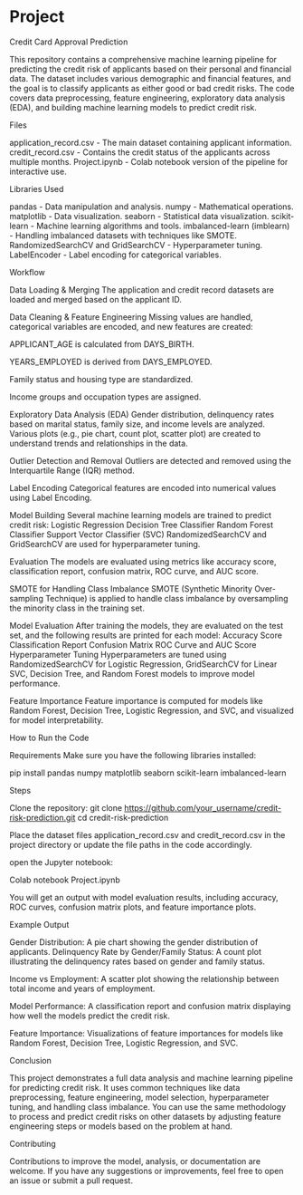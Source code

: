 # Project
Credit Card Approval Prediction

This repository contains a comprehensive machine learning pipeline for predicting the credit risk of applicants based on their personal and financial data. The dataset includes various demographic and financial features, and the goal is to classify applicants as either good or bad credit risks. The code covers data preprocessing, feature engineering, exploratory data analysis (EDA), and building machine learning models to predict credit risk.

Files

application_record.csv - The main dataset containing applicant information.
credit_record.csv - Contains the credit status of the applicants across multiple months.
Project.ipynb - Colab notebook version of the pipeline for interactive use.

Libraries Used

pandas - Data manipulation and analysis.
numpy - Mathematical operations.
matplotlib - Data visualization.
seaborn - Statistical data visualization.
scikit-learn - Machine learning algorithms and tools.
imbalanced-learn (imblearn) - Handling imbalanced datasets with techniques like SMOTE.
RandomizedSearchCV and GridSearchCV - Hyperparameter tuning.
LabelEncoder - Label encoding for categorical variables.

Workflow

Data Loading & Merging
The application and credit record datasets are loaded and merged based on the applicant ID.

Data Cleaning & Feature Engineering
Missing values are handled, categorical variables are encoded, and new features are created:

APPLICANT_AGE is calculated from DAYS_BIRTH.

YEARS_EMPLOYED is derived from DAYS_EMPLOYED.

Family status and housing type are standardized.

Income groups and occupation types are assigned.

Exploratory Data Analysis (EDA)
Gender distribution, delinquency rates based on marital status, family size, and income levels are analyzed.
Various plots (e.g., pie chart, count plot, scatter plot) are created to understand trends and relationships in the data.

Outlier Detection and Removal
Outliers are detected and removed using the Interquartile Range (IQR) method.

Label Encoding
Categorical features are encoded into numerical values using Label Encoding.

Model Building
Several machine learning models are trained to predict credit risk:
Logistic Regression
Decision Tree Classifier
Random Forest Classifier
Support Vector Classifier (SVC)
RandomizedSearchCV and GridSearchCV are used for hyperparameter tuning.

Evaluation
The models are evaluated using metrics like accuracy score, classification report, confusion matrix, ROC curve, and AUC score.

SMOTE for Handling Class Imbalance
SMOTE (Synthetic Minority Over-sampling Technique) is applied to handle class imbalance by oversampling the minority class in the training set.

Model Evaluation
After training the models, they are evaluated on the test set, and the following results are printed for each model:
Accuracy Score
Classification Report
Confusion Matrix
ROC Curve and AUC Score
Hyperparameter Tuning
Hyperparameters are tuned using RandomizedSearchCV for Logistic Regression, GridSearchCV for Linear SVC, Decision Tree, and Random Forest models to improve model performance.

Feature Importance
Feature importance is computed for models like Random Forest, Decision Tree, Logistic Regression, and SVC, and visualized for model interpretability.

How to Run the Code

Requirements
Make sure you have the following libraries installed:

pip install pandas numpy matplotlib seaborn scikit-learn imbalanced-learn

Steps

Clone the repository:
git clone https://github.com/your_username/credit-risk-prediction.git
cd credit-risk-prediction

Place the dataset files application_record.csv and credit_record.csv in the project directory or update the file paths in the code accordingly.

open the Jupyter notebook:

Colab notebook Project.ipynb

You will get an output with model evaluation results, including accuracy, ROC curves, confusion matrix plots, and feature importance plots.

Example Output

Gender Distribution: A pie chart showing the gender distribution of applicants.
Delinquency Rate by Gender/Family Status: A count plot illustrating the delinquency rates based on gender and family status.

Income vs Employment: A scatter plot showing the relationship between total income and years of employment.

Model Performance: A classification report and confusion matrix displaying how well the models predict the credit risk.

Feature Importance: Visualizations of feature importances for models like Random Forest, Decision Tree, Logistic Regression, and SVC.

Conclusion

This project demonstrates a full data analysis and machine learning pipeline for predicting credit risk. It uses common techniques like data preprocessing, feature engineering, model selection, hyperparameter tuning, and handling class imbalance. You can use the same methodology to process and predict credit risks on other datasets by adjusting feature engineering steps or models based on the problem at hand.

Contributing

Contributions to improve the model, analysis, or documentation are welcome. If you have any suggestions or improvements, feel free to open an issue or submit a pull request.
